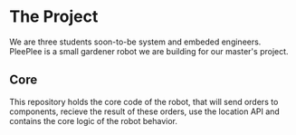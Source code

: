 # The Project

We are three students soon-to-be system and embeded engineers.
PleePlee is a small gardener robot we are building for our master's project.

## Core

This repository holds the core code of the robot, that will send orders
to components, recieve the result of these orders, use the location API
and contains the core logic of the robot behavior.

